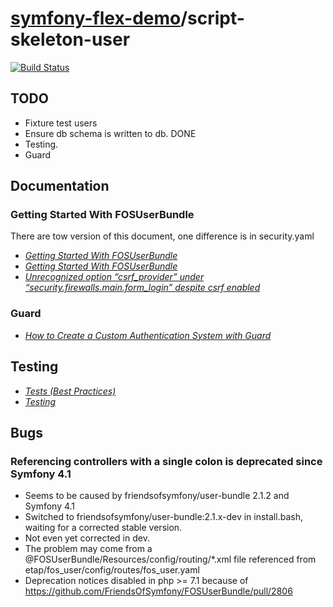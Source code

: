 # [symfony-flex-demo](https://symfony-flex-demo.github.io)/script-skeleton-user

[![Build Status](https://travis-ci.org/symfony-flex-demo/script-skeleton-user.svg?branch=master)](https://travis-ci.org/symfony-flex-demo/script-skeleton-user)

## TODO
* Fixture test users
* Ensure db schema is written to db. DONE
* Testing.
* Guard

## Documentation
### Getting Started With FOSUserBundle
There are tow version of this document, one difference is in security.yaml
* *[Getting Started With FOSUserBundle](https://symfony.com/doc/master/bundles/FOSUserBundle/index.html#step-4-configure-your-application-s-security-yml)*
* *[Getting Started With FOSUserBundle](https://symfony.com/doc/current/bundles/FOSUserBundle/index.html#step-4-configure-your-application-s-security-yml)*
* *[Unrecognized option “csrf_provider” under “security.firewalls.main.form_login” despite csrf enabled](https://stackoverflow.com/questions/43082459/unrecognized-option-csrf-provider-under-security-firewalls-main-form-login-d)*

### Guard
* *[How to Create a Custom Authentication System with Guard](https://symfony.com/doc/master/security/guard_authentication.html)*

## Testing
* *[Tests (Best Practices)](https://symfony.com/doc/master/best_practices/tests.html)*
* *[Testing](https://symfony.com/doc/master/testing.html)*

## Bugs
### Referencing controllers with a single colon is deprecated since Symfony 4.1
* Seems to be caused by friendsofsymfony/user-bundle 2.1.2 and Symfony 4.1
* Switched to friendsofsymfony/user-bundle:2.1.x-dev in install.bash, waiting for a corrected stable version.
* Not even yet corrected in dev.
* The problem may come from a @FOSUserBundle/Resources/config/routing/\*.xml file referenced from etap/fos_user/config/routes/fos_user.yaml
* Deprecation notices disabled in php >= 7.1 because of https://github.com/FriendsOfSymfony/FOSUserBundle/pull/2806
